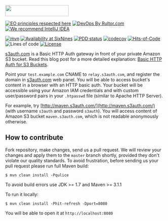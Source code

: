 <img src="http://img.s3auth.com/logo.png" width="200px" height="35px"/>

[![EO principles respected here](https://www.elegantobjects.org/badge.svg)](https://www.elegantobjects.org)
[![DevOps By Rultor.com](http://www.rultor.com/b/yegor256/s3auth)](http://www.rultor.com/p/yegor256/s3auth)
[![We recommend IntelliJ IDEA](https://www.elegantobjects.org/intellij-idea.svg)](https://www.jetbrains.com/idea/)

[![mvn](https://github.com/yegor256/s3auth/actions/workflows/mvn.yml/badge.svg)](https://github.com/yegor256/s3auth/actions/workflows/mvn.yml)
[![Availability at SixNines](https://www.sixnines.io/b/9dcb)](https://www.sixnines.io/h/9dcb)
[![PDD status](http://www.0pdd.com/svg?name=yegor256/s3auth)](http://www.0pdd.com/p?name=yegor256/s3auth)
[![codecov](https://codecov.io/gh/yegor256/s3auth/branch/master/graph/badge.svg)](https://codecov.io/gh/yegor256/s3auth)
[![Hits-of-Code](https://hitsofcode.com/github/yegor256/s3auth)](https://hitsofcode.com/view/github/yegor256/s3auth)
![Lines of code](https://img.shields.io/tokei/lines/github/yegor256/s3auth)
[![License](https://img.shields.io/badge/license-MIT-green.svg)](https://github.com/yegor256/s3auth/blob/master/LICENSE.txt)

[s3auth.com](http://www.s3auth.com) is a Basic HTTP Auth gateway
in front of your private Amazon S3 bucket. Read this blog post
for a more detailed explanation: [Basic HTTP Auth for S3 Buckets](http://www.yegor256.com/2014/04/21/s3-http-basic-auth.html).

Point your `test.example.com` CNAME to `relay.s3auth.com`,
and register the domain in [s3auth.com](http://www.s3auth.com) web panel.
You will be able to access bucket's content in a browser with an HTTP basic auth.
Your bucket will be accessible using your Amazon IAM credentials
and with custom user/password pairs in your `.htpasswd` file
(similar to Apache HTTP Server).

For example, try [http://maven.s3auth.com/](http://maven.s3auth.com/)
(with username `s3auth` and password `s3auth`).
You will access content of Amazon S3 bucket `maven.s3auth.com`,
which is not readable anonymously otherwise.

## How to contribute

Fork repository, make changes, send us a pull request. We will review
your changes and apply them to the `master` branch shortly, provided
they don't violate our quality standards. To avoid frustration, before
sending us your pull request please run full Maven build:

```
$ mvn clean install -Pqulice
```

To avoid build errors use JDK >= 1.7 and Maven >= 3.1.1

To run it locally:

```
$ mvn clean install -Phit-refresh -Dport=8080
```

You will be able to open it at `http://localhost:8080`
